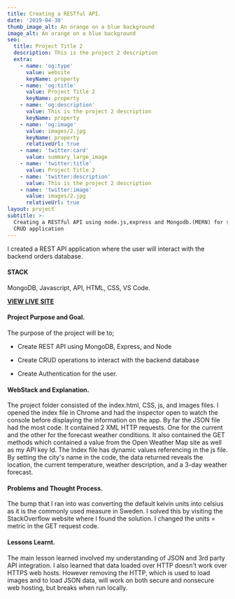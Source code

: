 ```yaml
---
title: Creating a RESTful API.
date: '2019-04-30'
thumb_image_alt: An orange on a blue background
image_alt: An orange on a blue background
seo:
  title: Project Title 2
  description: This is the project 2 description
  extra:
    - name: 'og:type'
      value: website
      keyName: property
    - name: 'og:title'
      value: Project Title 2
      keyName: property
    - name: 'og:description'
      value: This is the project 2 description
      keyName: property
    - name: 'og:image'
      value: images/2.jpg
      keyName: property
      relativeUrl: true
    - name: 'twitter:card'
      value: summary_large_image
    - name: 'twitter:title'
      value: Project Title 2
    - name: 'twitter:description'
      value: This is the project 2 description
    - name: 'twitter:image'
      value: images/2.jpg
      relativeUrl: true
layout: project
subtitle: >-
  Creating a RESTful API using node.js,express and Mongodb.(MERN) for server and
  CRUD application
---
```

I created a REST API  application where the user will interact with the backend orders database.

#### **STACK**

MongoDB, Javascript, API, HTML, CSS, VS Code.

[**VIEW LIVE** **SITE**](https://okalangkenneth.github.io/weather_app/)

#### **Project Purpose and Goal.**

The purpose of the project will be to;

*   Create REST API using MongoDB, Express, and Node

*   Create CRUD operations to interact with the backend database

*   Create Authentication for the user.

#### **WebStack and Explanation.**

The project folder consisted of the index.html, CSS, js, and images files. I opened the index file in Chrome and had the inspector open to watch the console before displaying the information on the app. By far the JSON file had the most code. It contained 2 XML HTTP requests. One for the current and the other for the forecast weather conditions. It also contained the GET methods which contained a value from the Open Weather Map site as well as my API key Id. The Index file has dynamic values referencing in the js file. By setting the city's name in the code, the data returned reveals the location, the current temperature, weather description, and a 3-day weather forecast.

#### **Problems and Thought Process.**

The bump that I ran into was converting the default kelvin units into celsius as it is the commonly used measure in Sweden. I solved this by visiting the StackOverflow website where I found the solution. I changed the units = metric in the GET request code.

#### **Lessons Learnt.**

The main lesson learned involved my understanding of JSON and 3rd party API integration. I also learned that data loaded over HTTP doesn't work over HTTPS web hosts. However removing the HTTP, which is used to load images and to load JSON data, will work on both secure and nonsecure web hosting, but breaks when run locally.
